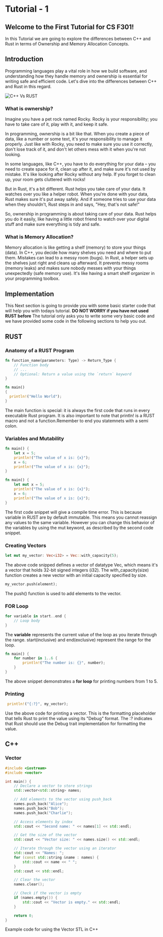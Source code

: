 # Tutorial - 1

## Welcome to the First Tutorial for CS F301!
In this Tutorial we are going to explore the differences between C++ and Rust in terms of Ownership and Memory Allocation Concepts.

## Introduction
Programming languages play a vital role in how we build software, and understanding how they handle memory and ownership is essential for writing safe and efficient code. Let's dive into the differences between C++ and Rust in this regard.


![C++ Vs RUST](https://miro.medium.com/v2/resize:fit:1400/1*b0fcLHA-bIjxmhO4hSrPRA.jpeg)

### What is ownership?
Imagine you have a pet rock named Rocky. Rocky is your responsibility; you have to take care of it, play with it, and keep it safe.

In programming, ownership is a bit like that. When you create a piece of data, like a number or some text, it's your responsibility to manage it properly. Just like with Rocky, you need to make sure you use it correctly, don't lose track of it, and don't let others mess with it when you're not looking.

In some languages, like C++, you have to do everything for your data – you need to create space for it, clean up after it, and make sure it's not used by mistake. It's like looking after Rocky without any help. If you forget to clean up, your room gets cluttered with rocks!

But in Rust, it's a bit different. Rust helps you take care of your data. It watches over you like a helper robot. When you're done with your data, Rust makes sure it's put away safely. And if someone tries to use your data when they shouldn't, Rust steps in and says, "Hey, that's not safe!"

So, ownership in programming is about taking care of your data. Rust helps you do it easily, like having a little robot friend to watch over your digital stuff and make sure everything is tidy and safe.

### What is Memory Allocation?
Memory allocation is like getting a shelf (memory) to store your things (data). In C++, you decide how many shelves you need and where to put them. Mistakes can lead to a messy room (bugs). In Rust, a helper sets up the shelves just right and cleans up afterward. It prevents messy rooms (memory leaks) and makes sure nobody messes with your things unexpectedly (safe memory use). It's like having a smart shelf organizer in your programming toolbox.

## Implementation
This Next section is going to provide you with some basic starter code that will help you with todays tutorial. 
**DO NOT WORRY if you have not used RUST before**
The tutorial only asks you to write some very basic code and we have provided some code in the following sections to help you out.

## RUST

### Anatomy of a RUST Program

```RUST
fn function_name(parameters: Type) -> Return_Type {
    // Function body
    // ...
    // Optional: Return a value using the `return` keyword
}
```

```RUST
fn main()
{
  println!("Hello World");
}
```

The main function is special: it is always the first code that runs in every executable Rust program. It is also important to note that println! is a RUST macro and not a function.Remember to end you statemnets with a semi colon. 

### Variables and Mutability
```RUST
fn main() {
    let x = 5;
    println!("The value of x is: {x}");
    x = 6;
    println!("The value of x is: {x}");
}
```

```RUST
fn main() {
    let mut x = 5;
    println!("The value of x is: {x}");
    x = 6;
    println!("The value of x is: {x}");
}
```

The first code snippet will give a compile time error. This is because variable in RUST are by default immutable. This means you cannot reassign any values to the same variable. However you can change this behavior of the variables by using the  mut keyword, as described by the second code snippet.

### Creating Vectors

```RUST
let mut my_vector: Vec<i32> = Vec::with_capacity(5);
```

The above code snipped defines a vector of datatype Vec<i32>, which means it's a vector that holds 32-bit signed integers (i32). The with_capacity(size) function creates a new vector with an initial capacity specified by size.

```RUST
my_vector.push(element);
```
The push() function is used to add elements to the vector. 

### FOR Loop

```RUST
for variable in start..end {
    // Loop body
}
```

The **variable** represents the current value of the loop as you iterate through the range.
start(inclusive) and end(exclusive) represent the range for the loop.

```RUST
fn main() {
    for number in 1..6 {
        println!("The number is: {}", number);
    }
}
```
The above snippet demonstrates a **for loop** for printing numbers from 1 to 5.

### Printing
```RUST
 println!("{:?}", my_vector);
```
Use the above code for printing a vector.
This is the formatting placeholder that tells Rust to print the value using its "Debug" format. The :? indicates that Rust should use the Debug trait implementation for formatting the value.
## C++

### Vector
```C++
#include <iostream>
#include <vector>

int main() {
    // Declare a vector to store strings
    std::vector<std::string> names;

    // Add elements to the vector using push_back
    names.push_back("Alice");
    names.push_back("Bob");
    names.push_back("Charlie");

    // Access elements by index
    std::cout << "Second name: " << names[1] << std::endl;

    // Get the size of the vector
    std::cout << "Vector size: " << names.size() << std::endl;

    // Iterate through the vector using an iterator
    std::cout << "Names: ";
    for (const std::string &name : names) {
        std::cout << name << " ";
    }
    std::cout << std::endl;

    // Clear the vector
    names.clear();

    // Check if the vector is empty
    if (names.empty()) {
        std::cout << "Vector is empty." << std::endl;
    }

    return 0;
}

```
Example code for using the Vector STL in C++


